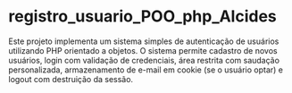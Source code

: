# registro_usuario_POO_php_Alcides
Este projeto implementa um sistema simples de autenticação de usuários utilizando PHP orientado a objetos. O sistema permite cadastro de novos usuários, login com validação de credenciais, área restrita com saudação personalizada, armazenamento de e-mail em cookie (se o usuário optar) e logout com destruição da sessão.
